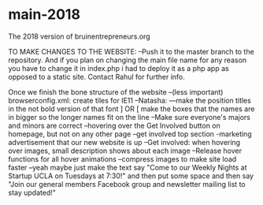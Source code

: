 # main-2018
The 2018 version of bruinentrepreneurs.org

TO MAKE CHANGES TO THE WEBSITE:
–Push it to the master branch to the repository. And if you plan on changing the main file name for any reason you have to change it in index.php i had to deploy it as a php app as opposed to a static site. Contact Rahul for further info.


Once we finish the bone structure of the website
–(less important) browserconfig.xml: create tiles for IE11
–Natasha:
––make the position titles in the not bold version of that font ] OR [ make the boxes that the names are in bigger so the longer names fit on the line
–Make sure everyone's majors and minors are correct
–hovering over the Get Involved button on homepage, but not on any other page
–get involved top section
-marketing advertisement that our new website is up
–Get involved: when hovering over images, small description shows about each image
–Release hover functions for all hover animations
–compress images to make site load faster
–yeah maybe just make the text say "Come to our Weekly Nights at Startup UCLA on Tuesdays at 7:30!" and then put some space and then say "Join our general members Facebook group and newsletter mailing list to stay updated!"
<!-- Yash Note: 
  I feel like the design creates a great first impression for when the user enters the page. But when the user scrolls down on this home page, the page loses its initial vibe. We should consider adding small designs around the "About Us" and "Initiatives" text, like how Spark SC did theirs.
-->

